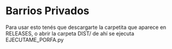 # Barrios Privados

Para usar esto tenés que descargarte la carpetita que aparece en RELEASES, o abrir la carpeta DIST/ de ahí se ejecuta EJECUTAME_PORFA.py
